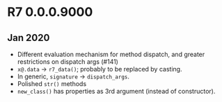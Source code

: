 # R7 0.0.0.9000

## Jan 2020

* Different evaluation mechanism for method dispatch, and greater restrictions 
  on dispatch args (#141)
* `x@.data` -> `r7_data()`; probably to be replaced by casting.
* In generic, `signature` -> `dispatch_args`.
* Polished `str()` methods
* `new_class()` has properties as 3rd argument (instead of constructor).

